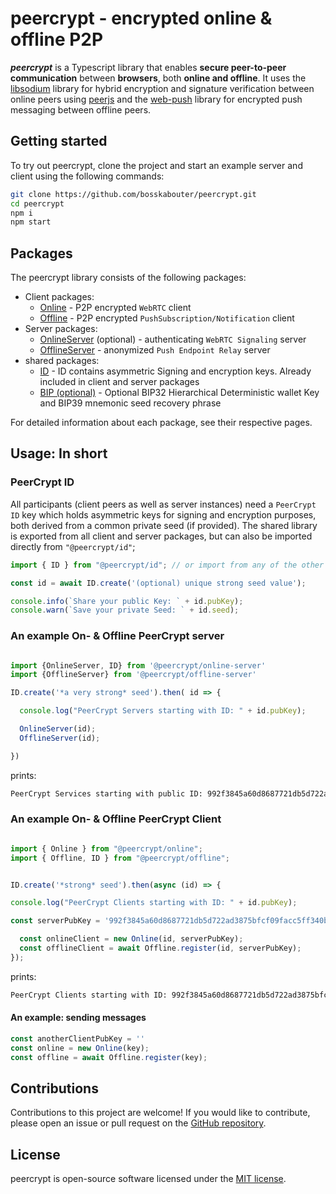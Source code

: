 # peercrypt - encrypted online & offline P2P

**_peercrypt_** is a Typescript library that enables **secure peer-to-peer communication** between **browsers**, both **online and offline**. It uses the [libsodium](https://github.com/jedisct1/libsodium.js) library for hybrid encryption and signature verification between online peers using [peerjs](https://github.com/peers) and the [web-push](https://github.com/web-push-libs/web-push) library for encrypted push messaging between offline peers.

## Getting started

To try out peercrypt, clone the project and start an example server and client using the following commands:

```bash
git clone https://github.com/bosskabouter/peercrypt.git
cd peercrypt
npm i
npm start
```

## Packages

The peercrypt library consists of the following packages:

- Client packages:
  - [Online](./packages/online/) - P2P encrypted `WebRTC` client
  - [Offline](./packages/offline/) - P2P encrypted `PushSubscription/Notification` client
- Server packages:
  - [OnlineServer](/packages/onlineServer/) (optional) - authenticating `WebRTC Signaling` server
  - [OfflineServer](/packages/offlineServer/) - anonymized `Push Endpoint Relay` server
- shared packages:
  - [ID](/packages/id/) - ID contains asymmetric Signing and encryption keys. Already included in client and server packages
  - [BIP (optional)](/packages/bip/) - Optional BIP32 Hierarchical Deterministic wallet Key and BIP39 mnemonic seed recovery phrase

For detailed information about each package, see their respective pages.

## Usage: In short

### PeerCrypt ID

All participants (client peers as well as server instances) need a `PeerCrypt ID` key which holds asymmetric keys for signing and encryption purposes, both derived from a common private seed (if provided). The shared library is exported from all client and server packages, but can also be imported directly from `"@peercrypt/id"`;

````typescript
import { ID } from "@peercrypt/id"; // or import from any of the other packages;

const id = await ID.create('(optional) unique strong seed value');

console.info(`Share your public Key: ` + id.pubKey);
console.warn(`Save your private Seed: ` + id.seed);

````

### An example On- & Offline PeerCrypt  server

````typescript

import {OnlineServer, ID} from '@peercrypt/online-server'
import {OfflineServer} from '@peercrypt/offline-server'

ID.create('*a very strong* seed').then( id => {

  console.log("PeerCrypt Servers starting with ID: " + id.pubKey);

  OnlineServer(id);
  OfflineServer(id);

})

````

prints:

```bash
PeerCrypt Services starting with public ID: 992f3845a60d8687721db5d722ad3875bfcf09facc5ff340b6bd215ff568ac27
```

### An example On- & Offline PeerCrypt Client

```typescript

import { Online } from "@peercrypt/online";
import { Offline, ID } from "@peercrypt/offline";


ID.create('*strong* seed').then(async (id) => {

console.log("PeerCrypt Clients starting with ID: " + id.pubKey);

const serverPubKey = '992f3845a60d8687721db5d722ad3875bfcf09facc5ff340b6bd215ff568ac27';

  const onlineClient = new Online(id, serverPubKey);
  const offlineClient = await Offline.register(id, serverPubKey);
});
```

prints:

```bash
PeerCrypt Clients starting with ID: 992f3845a60d8687721db5d722ad3875bfcf09facc5ff340b6bd215ff568ac27
```

#### An example: sending messages

```typescript
const anotherClientPubKey = ''
const online = new Online(key);
const offline = await Offline.register(key);

```

## Contributions

Contributions to this project are welcome! If you would like to contribute, please open an issue or pull request on the [GitHub repository](https://github.com/bosskabouter/peercrypt).

## License

peercrypt is open-source software licensed under the [MIT license](./LICENSE).
